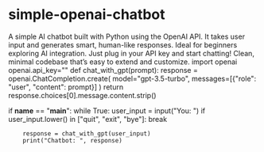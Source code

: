 # simple-openai-chatbot
A simple AI chatbot built with Python using the OpenAI API. It takes user input and generates smart, human-like responses. Ideal for beginners exploring AI integration. Just plug in your API key and start chatting! Clean, minimal codebase that’s easy to extend and customize.
import openai
openai.api_key=""
def chat_with_gpt(prompt):
    response = openai.ChatCompletion.create(
        model="gpt-3.5-turbo",
        messages=[{"role": "user", "content": prompt}]
    )
    return response.choices[0].message.content.strip()

if __name__ == "__main__":
    while True:
        user_input = input("You: ")
        if user_input.lower() in ["quit", "exit", "bye"]:
            break

        response = chat_with_gpt(user_input)
        print("Chatbot: ", response)
 
